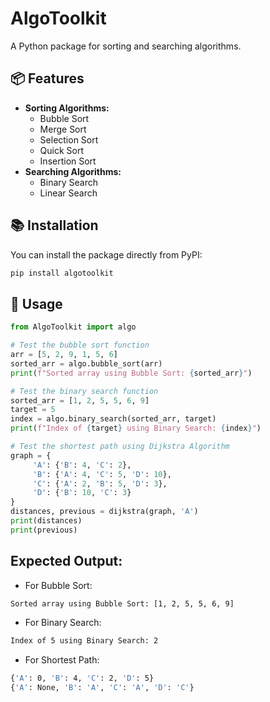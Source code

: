 # AlgoToolkit

A Python package for sorting and searching algorithms.

## 📦 Features
- **Sorting Algorithms:** 
     - Bubble Sort 
     - Merge Sort 
     - Selection Sort 
     - Quick Sort 
     - Insertion Sort
- **Searching Algorithms:** 
     - Binary Search
     - Linear Search

## 📚 Installation
You can install the package directly from PyPI:

```bash
pip install algotoolkit
```

## 🚀 Usage
```python
from AlgoToolkit import algo

# Test the bubble sort function
arr = [5, 2, 9, 1, 5, 6]
sorted_arr = algo.bubble_sort(arr)
print(f"Sorted array using Bubble Sort: {sorted_arr}")

# Test the binary search function
sorted_arr = [1, 2, 5, 5, 6, 9]
target = 5
index = algo.binary_search(sorted_arr, target)
print(f"Index of {target} using Binary Search: {index}")

# Test the shortest path using Dijkstra Algorithm
graph = {
     'A': {'B': 4, 'C': 2},
     'B': {'A': 4, 'C': 5, 'D': 10},
     'C': {'A': 2, 'B': 5, 'D': 3},
     'D': {'B': 10, 'C': 3}
}
distances, previous = dijkstra(graph, 'A')
print(distances)
print(previous)
```

##  Expected Output:
- For Bubble Sort:
```bash
Sorted array using Bubble Sort: [1, 2, 5, 5, 6, 9]
```
- For Binary Search:
```bash
Index of 5 using Binary Search: 2
```
- For Shortest Path:
```bash
{'A': 0, 'B': 4, 'C': 2, 'D': 5}
{'A': None, 'B': 'A', 'C': 'A', 'D': 'C'}
```

